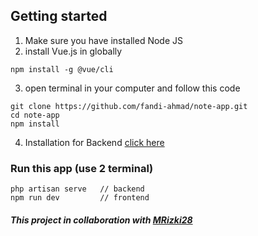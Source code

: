 ## Getting started
1. Make sure you have installed Node JS
2. install Vue.js in globally
```
npm install -g @vue/cli
```

3. open terminal in your computer and follow this code
```
git clone https://github.com/fandi-ahmad/note-app.git
cd note-app
npm install
```

4. Installation for Backend [click here](https://github.com/MRizki28/note-backend-app)

### Run this app (use 2 terminal)
```
php artisan serve   // backend
npm run dev         // frontend
```

##### This project in collaboration with [MRizki28](https://github.com/MRizki28)
